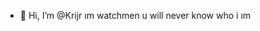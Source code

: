 - 👋 Hi, I’m @Krijr ım watchmen u will never know who i ım
  

<!---
Krijr/Krijr is a ✨ special ✨ repository because its `README.md` (this file) appears on your GitHub profile.
You can click the Preview link to take a look at your changes.
--->

